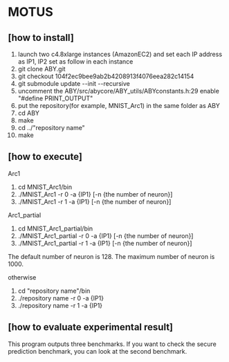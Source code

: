 # MOTUS
## [how to install]
1. launch two c4.8xlarge instances (AmazonEC2) and set each IP address as IP1, IP2 set as follow in each instance
2. git clone ABY.git
3. git checkout 104f2ec9bee9ab2b4208913f4076eea282c14154
4. git submodule update --init --recursive
5. uncomment the ABY/src/abycore/ABY_utils/ABYconstants.h:29 enable "#define PRINT_OUTPUT" 
6. put the repository(for example, MNIST_Arc1) in the same folder as ABY
7. cd ABY
8. make
9. cd ../"repository name"
10. make

## [how to execute]
Arc1
1. cd MNIST_Arc1/bin
2. ./MNIST_Arc1 -r 0 -a {IP1} [-n {the number of neuron}]
3. ./MNIST_Arc1 -r 1 -a {IP1} [-n {the number of neuron}]

Arc1_partial
1. cd MNIST_Arc1_partial/bin
2. ./MNIST_Arc1_partial -r 0 -a {IP1} [-n {the number of neuron}]
3. ./MNIST_Arc1_partial -r 1 -a {IP1} [-n {the number of neuron}]

The default number of neuron is 128.
The maximum number of neuron is 1000.

otherwise
1. cd "repository name"/bin
2. ./repository name -r 0 -a {IP1}
3. ./repository name -r 1 -a {IP1} 

## [how to evaluate experimental result]
This program outputs three benchmarks. If you want to check the secure prediction benchmark, you can look at the second benchmark.
